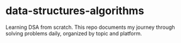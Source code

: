 # data-structures-algorithms
Learning DSA from scratch. This repo documents my journey through solving problems daily, organized by topic and platform.

